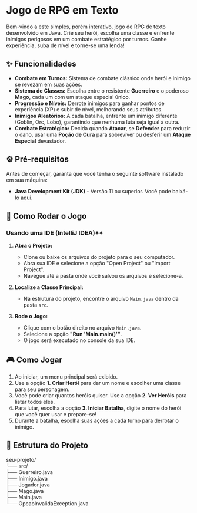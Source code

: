 # **Jogo de RPG em Texto**

Bem-vindo a este simples, porém interativo, jogo de RPG de texto desenvolvido em Java. Crie seu herói, escolha uma classe e enfrente inimigos perigosos em um combate estratégico por turnos. Ganhe experiência, suba de nível e torne-se uma lenda!

## ✨ **Funcionalidades**

* **Combate em Turnos:** Sistema de combate clássico onde herói e inimigo se revezam em suas ações.
* **Sistema de Classes:** Escolha entre o resistente **Guerreiro** e o poderoso **Mago**, cada um com um ataque especial único.
* **Progressão e Níveis:** Derrote inimigos para ganhar pontos de experiência (XP) e subir de nível, melhorando seus atributos.
* **Inimigos Aleatórios:** A cada batalha, enfrente um inimigo diferente (Goblin, Orc, Lobo), garantindo que nenhuma luta seja igual à outra.
* **Combate Estratégico:** Decida quando **Atacar**, se **Defender** para reduzir o dano, usar uma **Poção de Cura** para sobreviver ou desferir um **Ataque Especial** devastador.

## ⚙️ **Pré-requisitos**

Antes de começar, garanta que você tenha o seguinte software instalado em sua máquina:
* **Java Development Kit (JDK)** - Versão 11 ou superior. Você pode baixá-lo [aqui](https://www.oracle.com/java/technologies/downloads/).

## 🚀 **Como Rodar o Jogo**

### Usando uma IDE (IntelliJ IDEA)**

1.  **Abra o Projeto:**
    * Clone ou baixe os arquivos do projeto para o seu computador.
    * Abra sua IDE e selecione a opção "Open Project" ou "Import Project".
    * Navegue até a pasta onde você salvou os arquivos e selecione-a.

2.  **Localize a Classe Principal:**
    * Na estrutura do projeto, encontre o arquivo `Main.java` dentro da pasta `src`.

3.  **Rode o Jogo:**
    * Clique com o botão direito no arquivo `Main.java`.
    * Selecione a opção **"Run 'Main.main()'"**.
    * O jogo será executado no console da sua IDE.


## 🎮 **Como Jogar**

1.  Ao iniciar, um menu principal será exibido.
2.  Use a opção **1. Criar Herói** para dar um nome e escolher uma classe para seu personagem.
3.  Você pode criar quantos heróis quiser. Use a opção **2. Ver Heróis** para listar todos eles.
4.  Para lutar, escolha a opção **3. Iniciar Batalha**, digite o nome do herói que você quer usar e prepare-se!
5.  Durante a batalha, escolha suas ações a cada turno para derrotar o inimigo.

## 📁 **Estrutura do Projeto**


seu-projeto/
<br>
└── src/
<br>
├── Guerreiro.java
<br>
├── Inimigo.java
<br>
├── Jogador.java
<br>
├── Mago.java
<br>
├── Main.java
<br>
└── OpcaoInvalidaException.java
